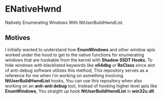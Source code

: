 
# ENativeHwnd

Natively Enumerating Windows With NtUserBuildHwndList.

## Motives
I initially wanted to understand how **EnumWindows** and other window apis worked under the hood to get to the native functions for enumerating windows that are hookable from the kernel with **Shadow SSDT Hooks**, To hide windows with blacklisted keywords like **x64dbg** or **ReClass** since alot of anti-debug software utilizes this method, This repository serves as a reference for me when i'm working on something involving **NtUserBuildHwndList** hooks, You can use this repository when also working on an **anti-anti debug** tool, Instead of hooking higher level apis like **EnumWindows**, You straight up hook **NtUserBuildHwndList** in **win32u.dll**.


